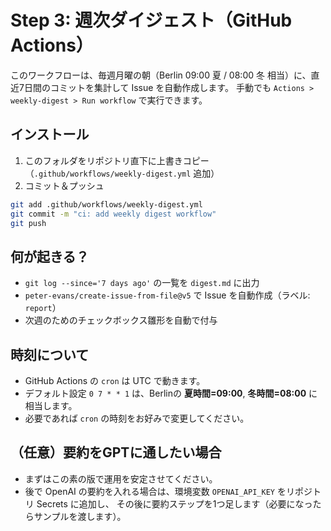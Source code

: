 
# Step 3: 週次ダイジェスト（GitHub Actions）

このワークフローは、毎週月曜の朝（Berlin 09:00 夏 / 08:00 冬 相当）に、直近7日間のコミットを集計して Issue を自動作成します。
手動でも `Actions > weekly-digest > Run workflow` で実行できます。

## インストール
1) このフォルダをリポジトリ直下に上書きコピー（`.github/workflows/weekly-digest.yml` 追加）
2) コミット＆プッシュ

```bash
git add .github/workflows/weekly-digest.yml
git commit -m "ci: add weekly digest workflow"
git push
```

## 何が起きる？
- `git log --since='7 days ago'` の一覧を `digest.md` に出力
- `peter-evans/create-issue-from-file@v5` で Issue を自動作成（ラベル: `report`）
- 次週のためのチェックボックス雛形を自動で付与

## 時刻について
- GitHub Actions の `cron` は UTC で動きます。
- デフォルト設定 `0 7 * * 1` は、Berlinの **夏時間=09:00**, **冬時間=08:00** に相当します。
- 必要であれば `cron` の時刻をお好みで変更してください。

## （任意）要約をGPTに通したい場合
- まずはこの素の版で運用を安定させてください。
- 後で OpenAI の要約を入れる場合は、環境変数 `OPENAI_API_KEY` をリポジトリ Secrets に追加し、
  その後に要約ステップを1つ足します（必要になったらサンプルを渡します）。

